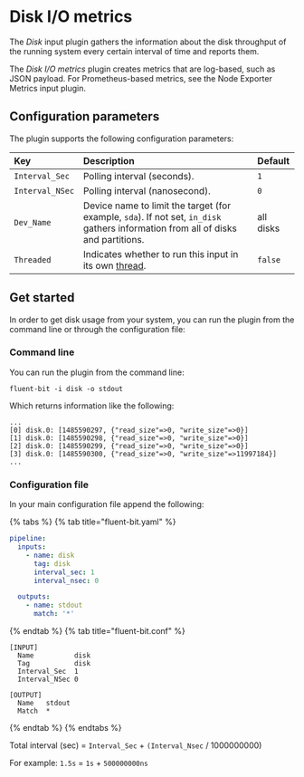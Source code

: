 # Disk I/O metrics

The _Disk_ input plugin gathers the information about the disk throughput of the running system every certain interval of time and reports them.

The _Disk I/O metrics_ plugin creates metrics that are log-based, such as JSON payload. For Prometheus-based metrics, see the Node Exporter Metrics input plugin.

## Configuration parameters

The plugin supports the following configuration parameters:

| Key | Description | Default |
| :--- | :--- | :--- |
| `Interval_Sec` | Polling interval (seconds).  | `1` |
| `Interval_NSec` | Polling interval (nanosecond). | `0` |
| `Dev_Name` | Device name to limit the target (for example, `sda`). If not set, `in_disk` gathers information from all of disks and partitions. | all disks |
| `Threaded` | Indicates whether to run this input in its own [thread](../../administration/multithreading.md#inputs). | `false` |

## Get started

In order to get disk usage from your system, you can run the plugin from the command line or through the configuration file:

### Command line

You can run the plugin from the command line:

```shell
fluent-bit -i disk -o stdout
```

Which returns information like the following:

```text
...
[0] disk.0: [1485590297, {"read_size"=>0, "write_size"=>0}]
[1] disk.0: [1485590298, {"read_size"=>0, "write_size"=>0}]
[2] disk.0: [1485590299, {"read_size"=>0, "write_size"=>0}]
[3] disk.0: [1485590300, {"read_size"=>0, "write_size"=>11997184}]
...
```

### Configuration file

In your main configuration file append the following:

{% tabs %}
{% tab title="fluent-bit.yaml" %}

```yaml
pipeline:
  inputs:
    - name: disk
      tag: disk
      interval_sec: 1
      interval_nsec: 0

  outputs:
    - name: stdout
      match: '*'
```

{% endtab %}
{% tab title="fluent-bit.conf" %}

```text
[INPUT]
  Name          disk
  Tag           disk
  Interval_Sec  1
  Interval_NSec 0

[OUTPUT]
  Name   stdout
  Match  *
```

{% endtab %}
{% endtabs %}

Total interval (sec) = `Interval_Sec` + `(Interval_Nsec` / 1000000000)

For example: `1.5s` = `1s` + `500000000ns`